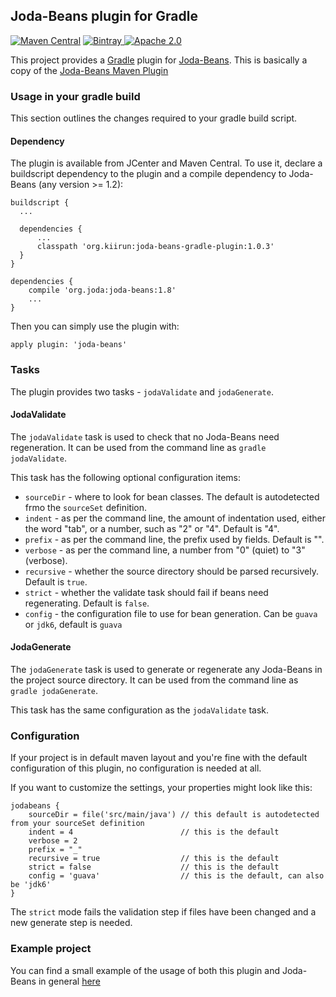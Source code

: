 Joda-Beans plugin for Gradle
----------------------------
[![Maven Central](https://img.shields.io/maven-central/v/org.kiirun/joda-beans-gradle-plugin.svg)]()
[![Bintray](https://api.bintray.com/packages/andreas-schilling/maven/org.kiirun%3Ajoda-beans-gradle-plugin/images/download.svg) ](https://bintray.com/andreas-schilling/maven/org.kiirun%3Ajoda-beans-gradle-plugin/_latestVersion)
[![Apache 2.0](https://img.shields.io/github/license/andreas-schilling/joda-beans-gradle-plugin.svg)](http://www.apache.org/licenses/LICENSE-2.0)

This project provides a [Gradle](https://www.gradle.org/) plugin
for [Joda-Beans](https://github.com/JodaOrg/joda-beans).
This is basically a copy of the [Joda-Beans Maven Plugin](https://github.com/JodaOrg/joda-beans-maven-plugin)

### Usage in your gradle build

This section outlines the changes required to your gradle build script.

#### Dependency

The plugin is available from JCenter and Maven Central.
To use it, declare a buildscript dependency to the plugin and a compile dependency to Joda-Beans (any version >= 1.2):

```
buildscript {
  ...
  
  dependencies {
      ...
      classpath 'org.kiirun:joda-beans-gradle-plugin:1.0.3'
  }
}

dependencies {
    compile 'org.joda:joda-beans:1.8'
    ...
}
```

Then you can simply use the plugin with:

```
apply plugin: 'joda-beans'
```

### Tasks

The plugin provides two tasks - `jodaValidate` and `jodaGenerate`.

#### JodaValidate

The `jodaValidate` task is used to check that no Joda-Beans need regeneration.
It can be used from the command line as `gradle jodaValidate`.

This task has the following optional configuration items:
- `sourceDir` - where to look for bean classes. The default is autodetected frmo the `sourceSet` definition.
- `indent` - as per the command line, the amount of indentation used,
either the word "tab", or a number, such as "2" or "4". Default is "4".
- `prefix` - as per the command line, the prefix used by fields. Default is "".
- `verbose` - as per the command line, a number from "0" (quiet) to "3" (verbose).
- `recursive` - whether the source directory should be parsed recursively. Default is `true`.
- `strict` - whether the validate task should fail if beans need regenerating. Default is `false`.
- `config` - the configuration file to use for bean generation. Can be `guava` or `jdk6`, default is `guava`

#### JodaGenerate

The `jodaGenerate` task is used to generate or regenerate any Joda-Beans in the project source directory.
It can be used from the command line as `gradle jodaGenerate`.

This task has the same configuration as the `jodaValidate` task.

### Configuration

If your project is in default maven layout and you're fine with the default configuration of
this plugin, no configuration is needed at all.

If you want to customize the settings, your properties might look like this:

```
jodabeans {
    sourceDir = file('src/main/java') // this default is autodetected from your sourceSet definition
    indent = 4                        // this is the default
    verbose = 2
    prefix = "_"
    recursive = true                  // this is the default
    strict = false                    // this is the default
    config = 'guava'                  // this is the default, can also be 'jdk6'
}
```

The `strict` mode fails the validation step if files have been changed and a new generate step is needed.

### Example project

You can find a small example of the usage of both this plugin and Joda-Beans in general [here](https://github.com/andreas-schilling/joda-beans-test)